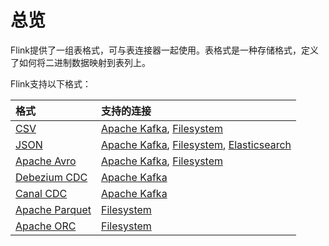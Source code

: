 # 总览

Flink提供了一组表格式，可与表连接器一起使用。表格式是一种存储格式，定义了如何将二进制数据映射到表列上。

Flink支持以下格式：

| 格式 | 支持的连接 |
| :--- | :--- |
| [CSV](https://ci.apache.org/projects/flink/flink-docs-release-1.11/dev/table/connectors/formats/csv.html) | [Apache Kafka](https://ci.apache.org/projects/flink/flink-docs-release-1.11/dev/table/connectors/kafka.html), [Filesystem](https://ci.apache.org/projects/flink/flink-docs-release-1.11/dev/table/connectors/filesystem.html) |
| [JSON](https://ci.apache.org/projects/flink/flink-docs-release-1.11/dev/table/connectors/formats/json.html) | [Apache Kafka](https://ci.apache.org/projects/flink/flink-docs-release-1.11/dev/table/connectors/kafka.html), [Filesystem](https://ci.apache.org/projects/flink/flink-docs-release-1.11/dev/table/connectors/filesystem.html), [Elasticsearch](https://ci.apache.org/projects/flink/flink-docs-release-1.11/dev/table/connectors/elasticsearch.html) |
| [Apache Avro](https://ci.apache.org/projects/flink/flink-docs-release-1.11/dev/table/connectors/formats/avro.html) | [Apache Kafka](https://ci.apache.org/projects/flink/flink-docs-release-1.11/dev/table/connectors/kafka.html), [Filesystem](https://ci.apache.org/projects/flink/flink-docs-release-1.11/dev/table/connectors/filesystem.html) |
| [Debezium CDC](https://ci.apache.org/projects/flink/flink-docs-release-1.11/dev/table/connectors/formats/debezium.html) | [Apache Kafka](https://ci.apache.org/projects/flink/flink-docs-release-1.11/dev/table/connectors/kafka.html) |
| [Canal CDC](https://ci.apache.org/projects/flink/flink-docs-release-1.11/dev/table/connectors/formats/canal.html) | [Apache Kafka](https://ci.apache.org/projects/flink/flink-docs-release-1.11/dev/table/connectors/kafka.html) |
| [Apache Parquet](https://ci.apache.org/projects/flink/flink-docs-release-1.11/dev/table/connectors/formats/parquet.html) | [Filesystem](https://ci.apache.org/projects/flink/flink-docs-release-1.11/dev/table/connectors/filesystem.html) |
| [Apache ORC](https://ci.apache.org/projects/flink/flink-docs-release-1.11/dev/table/connectors/formats/orc.html) | [Filesystem](https://ci.apache.org/projects/flink/flink-docs-release-1.11/dev/table/connectors/filesystem.html) |

